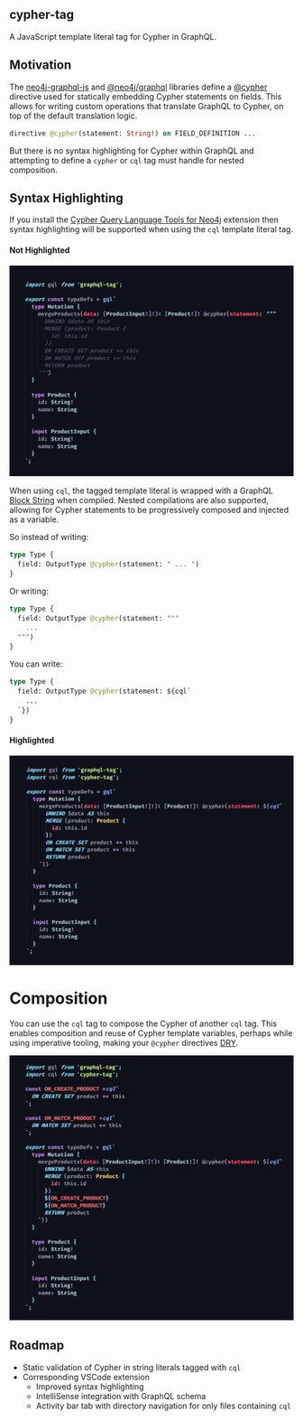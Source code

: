 ## cypher-tag

A JavaScript template literal tag for Cypher in GraphQL.
## Motivation
The [neo4j-graphql-js](https://www.npmjs.com/package/neo4j-graphql-js) and [@neo4j/graphql](https://www.npmjs.com/package/@neo4j/graphql) libraries define a [@cypher](https://grandstack.io/docs/graphql-custom-logic) directive used for statically embedding Cypher statements on fields. This allows for writing custom operations that translate GraphQL to Cypher, on top of the default translation logic.

```graphql
directive @cypher(statement: String!) on FIELD_DEFINITION ...
```

But there is no syntax highlighting for Cypher within GraphQL and attempting to define a `cypher` or `cql` tag must handle for nested composition. 
## Syntax Highlighting
If you install the [Cypher Query Language Tools for Neo4j](https://marketplace.visualstudio.com/items?itemName=AnthonyJGatlin.vscode-cypher-query-language-tools) extension then syntax highlighting will be supported when using the `cql` template literal tag.

#### Not Highlighted

![Not Highlighted](https://github.com/michaeldgraham/cypher-tag/blob/main/no-highlight.png?raw=true)

When using `cql`, the tagged template literal is wrapped with a GraphQL [Block String](https://spec.graphql.org/June2018/#sec-String-Value) when compiled. Nested compilations are also supported, allowing for Cypher statements to be progressively composed and injected as a variable.

So instead of writing:

```graphql
type Type {
  field: OutputType @cypher(statement: " ... ")
}
```
Or writing: 
```graphql
type Type {
  field: OutputType @cypher(statement: """
    ...
  """)
}
```

You can write:
```graphql
type Type {
  field: OutputType @cypher(statement: ${cql`
    ... 
  `})
}
```

#### Highlighted

![Highlighted](https://github.com/michaeldgraham/cypher-tag/blob/main/highlighted.png?raw=true)

# Composition
You can use the `cql` tag to compose the Cypher of another `cql` tag. This enables composition and reuse of Cypher template variables, perhaps while using imperative tooling, making your `@cypher` directives [DRY](https://en.wikipedia.org/wiki/Don%27t_repeat_yourself).

![Composition](https://github.com/michaeldgraham/cypher-tag/blob/main/composition.png?raw=true)

## Roadmap
  * Static validation of Cypher in string literals tagged with `cql`
  * Corresponding VSCode extension
    * Improved syntax highlighting
    * IntelliSense integration with GraphQL schema
    * Activity bar tab with directory navigation for only files containing `cql`